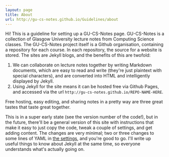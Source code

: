 ```yaml
---
layout: page
title: About
url: http://gu-cs-notes.github.io/Guidelines/about
---
```




Hi! This is a guideline for setting up a GU-CS-Notes page. 
GU-CS-Notes is a collection of Glasgow University lecture notes from Computing Science classes. The GU-CS-Notes project itself is a Github organisation, containing a repository for each course. 
In each repository, the source for a website is stored. The sites are Jekyll blogs, and the benefits of this are twofold:

1. We can collaborate on lecture notes together by writing Markdown documents, which are easy to read and write (they're just plaintext with special characters), and are converted into HTML and intelligently displayed by Jekyll. 
2. Using Jekyll for the site means it can be hosted free via Github Pages, and accessed via the url `http://gu-cs-notes.github.io/REPO-NAME-HERE`. 

Free hosting, easy editing, and sharing notes in a pretty way are three great tastes that taste great together. 

This is in a super early state (see the version number of the code!), but in the future, there'll be a general version of this site with instructions that make it easy to just copy the code, tweak a couple of settings, and get adding content. The changes are very minimal; two or three changes to some lines of YAML in [the settings](https://github.com/gu-cs-notes/Guidelines/blob/gh-pages/_config.yml), and you're good to go. I'll write up useful things to know about Jekyll at the same time, so everyone understands what's actually going on. 

